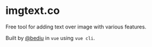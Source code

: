 # imgtext.co

Free tool for adding text over image with various features.

Built by [@bediu](https://github.com/bediu) in `vue` using `vue cli`.  
